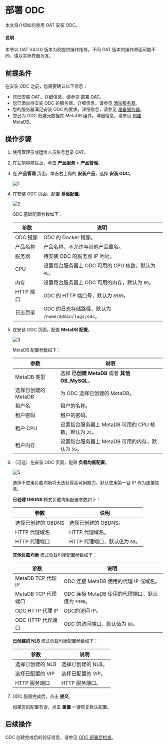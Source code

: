 # 部署 ODC

本文将介绍如何使用 OAT 安装 ODC。

  <main id="notice" type='explain'>
    <h4>说明</h4>
    <p>本节以 OAT V4.0.0 版本为例提供操作指导。不同 OAT 版本的操作界面可能不同，请以实际界面为准。</p>
  </main>

## 前提条件

在安装 ODC 之前，您需要确认以下信息：

* 您已安装 OAT。详细信息，请参见 [部署 OAT](../100.configure-deployment-environment/100.deploy-oat.md)。
* 您已添加待安装 ODC 的服务器。详细信息，请参见 [添加服务器](../100.configure-deployment-environment/500.add-server.md)。
* 您的服务器满足安装 ODC 的要求。详细信息，请参见 [准备服务器](../../200.preparations-before-deployment/100.prepare-server.md)。
* 您已为 ODC 创建元数据库 MetaDB 组件。详细信息，请参见 [创建 MetaDB](../100.configure-deployment-environment/700.create-metadb.md)。

## 操作步骤

1. 使用管理员或运维人员账号登录 OAT。

2. 在左侧导航栏上，单击 **产品服务** \> **产品管理**。

3. 在 **产品管理** 页面，单击右上角的 **安装产品**，选择 **安装 ODC**。

   ![1](https://obbusiness-private.oss-cn-shanghai.aliyuncs.com/doc/img/observer-enterprise/V4.0.0/4.deploy-the-oceanbase-database/OAT/deploy-odc/1%E5%AE%89%E8%A3%85ODC.png)

4. 在安装 ODC 页面，配置 **基础配置**。

   ![2](https://obbusiness-private.oss-cn-shanghai.aliyuncs.com/doc/img/observer-enterprise/V4.0.0/4.deploy-the-oceanbase-database/OAT/deploy-odc/2%E5%9F%BA%E7%A1%80%E9%85%8D%E7%BD%AE.png)

   ODC 基础配置参数如下：

   |    参数    |    说明     |
   |------------|------------|
   | ODC 镜像   | ODC 的 Docker 镜像。|
   | 产品名称   | 产品名称，不允许与其他产品重名。|
   | 服务器     | 待安装 ODC 的服务器 IP 地址。|
   | CPU       | 设置每台服务器上 ODC 可用的 CPU 核数，默认为 `4C`。|
   | 内存       | 设置每台服务器上 ODC 可用的内存，默认为 `8G`。|
   | HTTP 端口  | ODC 的 HTTP 端口号，默认为 `8989`。|
   | 日志目录   | ODC 的日志存储路径，默认为 `/home/admin/logs/odc`。|

5. 在安装 ODC 页面，配置 **MetaDB 配置**。

   ![3](https://obbusiness-private.oss-cn-shanghai.aliyuncs.com/doc/img/observer-enterprise/V4.0.0/4.deploy-the-oceanbase-database/OAT/deploy-odc/3MetaDB%20%E9%85%8D%E7%BD%AE.png)

   MetaDB 配置参数如下：

   |         参数       |    说明    |
   |--------------------|------------|
   | MetaDB 类型        | 选择 **已创建 MetaDB** 或者 **其他 OB_MySQL**。|
   | 选择已创建的 MetaDB | 为 ODC 选择已创建的 MetaDB。|
   | 租户名              | 租户的名称。|
   | 租户密码            | 租户的密码。|
   | 租户 CPU       | 设置每台服务器上 MetaDB 可用的 CPU 核数，默认为 `2C`。|
   | 租户内存       | 设置每台服务器上 MetaDB 可用的内存，默认为 `5G`。|

6. （可选）在安装 ODC 页面，配置 **负载均衡配置**。

   ![5](https://obbusiness-private.oss-cn-shanghai.aliyuncs.com/doc/img/observer-enterprise/V4.0.0/4.deploy-the-oceanbase-database/OAT/deploy-odc/4%E8%B4%9F%E8%BD%BD%E5%9D%87%E8%A1%A1%E9%85%8D%E7%BD%AE.png)

   选择不使用负载均衡将无法获得高可用能力，默认使用第一台 IP 作为连接信息。

   **已创建 OBDNS** 模式负载均衡配置参数如下：

   |     参数    |    说明    |
   |------------|------------|
   | 选择已创建的 OBDNS | 选择已创建的 OBDNS。|
   | HTTP 代理域名 | HTTP 代理域名。|
   | HTTP 代理端口 | HTTP 代理端口，默认值为 `80`。|

   **其他负载均衡** 模式负载均衡配置参数如下：

   |     参数    |    说明    |
   |------------|------------|
   | MetaDB TCP 代理 IP | ODC 连接 MetaDB 使用的代理 IP 或域名。|
   | MetaDB TCP 代理端口 | ODC 连接 MetaDB 使用的代理端口，默认值为 `3306`。|
   | ODC HTTP 代理 IP | ODC的访问 IP。|
   | ODC HTTP 代理端口 | ODC 的访问端口，默认值为 `80`。|

   **已创建的 NLB** 模式负载均衡配置参数如下：

   |     参数    |    说明    |
   |------------|------------|
   | 选择已创建的 NLB | 选择已创建的 NLB。|
   | 选择已配置的 VIP | 选择已配置的 VIP。|
   | HTTP 服务端口 | HTTP 服务端口。|

7. ODC 配置完成后，点击 **提交**。

   如果您的配置有误，点击 **重置** 一键恢复默认配置。

## 后续操作

ODC 创建完成后的验证信息，请参见 [ODC 部署后检查](../600.deploy-odc/300.post-deployment-check-odc-graphical.md)。
